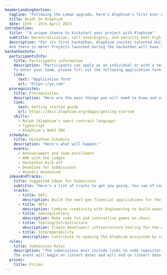 ```yaml
---
headerLandingSection:
  tagline: "Following the Leman upgrade, here's Alephium's first ever online hackathon."
  title: Buidl On Alephium
  date: 15th - 25th April 2023
introSection:
  title: '"A unique chance to kickstart your project with Alephium"'
  subtitle: Decentralization, self-sovereignty, and security meet high-performance, accessibility, and energy efficiency in Alephium’s dev-friendly network.
  description: "For its first hackathon, Alephium invites talented builders from all over the world to experiment and leverage its new development paradigm to expand on existing capabilities and create the first wave of Alephium’s dApps. This hackathon aims to propel the developer community’s creativity into an enabling force for innovation and progress. 
  And there is more! Projects launched during the hackathon will have the opportunity to receive further support from Alephium to continue their development."
hackathonInfo:
  participantsInfo:
    title: Participants information
    description: "Participants can apply as an individual or with a team of up to 5 people. It is important that each entry (solo or team) submit a brief description of the idea and the skills of each participant to make the organization process more efficient and streamlined.
    To enter your team, please fill out the following application form."
    link: 
      text: "Application form"
      url: "https://yo.com"
  prerequisites:
    title: Prerequisites
    description: "Here are the main things you will need to know and use in order to create your dApp with Alephium. Get start easily by checking out or dedicated guide."
    link: 
      text: Getting started guide
      url: https://docs.alephium.org/dapps/getting-started
    skills:
      - Ralph (Alephium's smart contract language)
      - Typescript
      - Alephium's Web3 SDK
  schedule: 
    title: Hackathon Schedule
    description: "Here's what will happen:"
    events: 
      - Announcement and team enrollment
      - AMA with the judges
      - Hackathon Kick-off
      - Deadline for Submissions
      - Winners Announced
  ideasAndTracks:
    title: Suggested Ideas for Submission
    subtitle: "Here's a list of tracks to get you going. You can of course go off the track and show us your next big idea, but know that the following categories will be appreciated."
    tracks:
      - title: DeFi
        description: Build the next-gen financial applications for the decentralized economy.
      - title: NFTs
        description: Combine creativity with Engineering to build awesome NFT dApps.
      - title: Gaming/Lottery
        description: Make some fun and interactive games on chain.
      - title: Tooling/Infrastructure
        description: Create developer/ infrastructure tooling for the Alephium Ecosystem and improve its security.
      - title: Interoperability
        description: Contribute to opening the Alephium ecosystem by connecting it to other chains.
  rules:
    title: Submission Rules
    description: "The submissions must include links to code repositories. You can also include text, video, or audio with relevant graphics and links to webapps you may find relevant. Participants will be required to submit their work through this form.
    The event will begin on (insert date) and will end on (insert date)."
  prizes:
    title: Prizes
---
```

